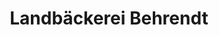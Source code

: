 ---
title: "Landbäckerei Behrendt"
url: /klingenthal/landbaeckerei-behrendt-markneukirchner-strasse/
shop: Bäckerei
---